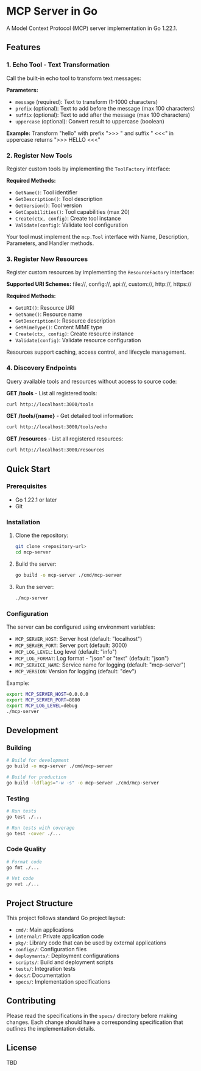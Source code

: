 # MCP Server in Go

A Model Context Protocol (MCP) server implementation in Go 1.22.1.

## Features

### 1. Echo Tool - Text Transformation
Call the built-in echo tool to transform text messages:

**Parameters:**
- `message` (required): Text to transform (1-1000 characters)
- `prefix` (optional): Text to add before the message (max 100 characters)  
- `suffix` (optional): Text to add after the message (max 100 characters)
- `uppercase` (optional): Convert result to uppercase (boolean)

**Example:** Transform "hello" with prefix ">>> " and suffix " <<<" in uppercase returns ">>> HELLO <<<"

### 2. Register New Tools
Register custom tools by implementing the `ToolFactory` interface:

**Required Methods:**
- `GetName()`: Tool identifier
- `GetDescription()`: Tool description
- `GetVersion()`: Tool version
- `GetCapabilities()`: Tool capabilities (max 20)
- `Create(ctx, config)`: Create tool instance
- `Validate(config)`: Validate tool configuration

Your tool must implement the `mcp.Tool` interface with Name, Description, Parameters, and Handler methods.

### 3. Register New Resources
Register custom resources by implementing the `ResourceFactory` interface:

**Supported URI Schemes:** file://, config://, api://, custom://, http://, https://

**Required Methods:**
- `GetURI()`: Resource URI
- `GetName()`: Resource name
- `GetDescription()`: Resource description
- `GetMimeType()`: Content MIME type
- `Create(ctx, config)`: Create resource instance
- `Validate(config)`: Validate resource configuration

Resources support caching, access control, and lifecycle management.

### 4. Discovery Endpoints
Query available tools and resources without access to source code:

**GET /tools** - List all registered tools:
```bash
curl http://localhost:3000/tools
```

**GET /tools/{name}** - Get detailed tool information:
```bash
curl http://localhost:3000/tools/echo
```

**GET /resources** - List all registered resources:
```bash
curl http://localhost:3000/resources
```

## Quick Start

### Prerequisites

- Go 1.22.1 or later
- Git

### Installation

1. Clone the repository:
   ```bash
   git clone <repository-url>
   cd mcp-server
   ```

2. Build the server:
   ```bash
   go build -o mcp-server ./cmd/mcp-server
   ```

3. Run the server:
   ```bash
   ./mcp-server
   ```

### Configuration

The server can be configured using environment variables:

- `MCP_SERVER_HOST`: Server host (default: "localhost")
- `MCP_SERVER_PORT`: Server port (default: 3000)
- `MCP_LOG_LEVEL`: Log level (default: "info")
- `MCP_LOG_FORMAT`: Log format - "json" or "text" (default: "json")
- `MCP_SERVICE_NAME`: Service name for logging (default: "mcp-server")
- `MCP_VERSION`: Version for logging (default: "dev")

Example:
```bash
export MCP_SERVER_HOST=0.0.0.0
export MCP_SERVER_PORT=8080
export MCP_LOG_LEVEL=debug
./mcp-server
```

## Development

### Building

```bash
# Build for development
go build -o mcp-server ./cmd/mcp-server

# Build for production
go build -ldflags="-w -s" -o mcp-server ./cmd/mcp-server
```

### Testing

```bash
# Run tests
go test ./...

# Run tests with coverage
go test -cover ./...
```

### Code Quality

```bash
# Format code
go fmt ./...

# Vet code
go vet ./...
```

## Project Structure

This project follows standard Go project layout:

- `cmd/`: Main applications
- `internal/`: Private application code
- `pkg/`: Library code that can be used by external applications
- `configs/`: Configuration files
- `deployments/`: Deployment configurations
- `scripts/`: Build and deployment scripts
- `tests/`: Integration tests
- `docs/`: Documentation
- `specs/`: Implementation specifications

## Contributing

Please read the specifications in the `specs/` directory before making changes. Each change should have a corresponding specification that outlines the implementation details.

## License

TBD
